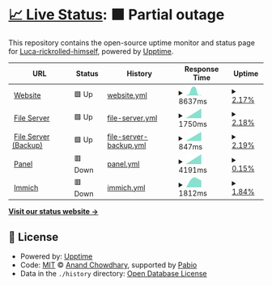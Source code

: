 # [📈 Live Status](https://status.lucariki.top): <!--live status--> **🟧 Partial outage**

This repository contains the open-source uptime monitor and status page for [Luca-rickrolled-himself](https://lucariki.top/), powered by [Upptime](https://github.com/upptime/upptime).

<!--start: status pages-->
<!-- This summary is generated by Upptime (https://github.com/upptime/upptime) -->
<!-- Do not edit this manually, your changes will be overwritten -->
<!-- prettier-ignore -->
| URL | Status | History | Response Time | Uptime |
| --- | ------ | ------- | ------------- | ------ |
| <img alt="" src="https://icons.duckduckgo.com/ip3/lucariki.top.ico" height="13"> [Website](https://lucariki.top) | 🟩 Up | [website.yml](https://github.com/LucaBarbaLata/uptime/commits/HEAD/history/website.yml) | <details><summary><img alt="Response time graph" src="./graphs/website/response-time-week.png" height="20"> 8637ms</summary><br><a href="https://status.lucariki.top/history/website"><img alt="Response time 8637" src="https://img.shields.io/endpoint?url=https%3A%2F%2Fraw.githubusercontent.com%2FLucaBarbaLata%2Fuptime%2FHEAD%2Fapi%2Fwebsite%2Fresponse-time.json"></a><br><a href="https://status.lucariki.top/history/website"><img alt="24-hour response time 5457" src="https://img.shields.io/endpoint?url=https%3A%2F%2Fraw.githubusercontent.com%2FLucaBarbaLata%2Fuptime%2FHEAD%2Fapi%2Fwebsite%2Fresponse-time-day.json"></a><br><a href="https://status.lucariki.top/history/website"><img alt="7-day response time 8637" src="https://img.shields.io/endpoint?url=https%3A%2F%2Fraw.githubusercontent.com%2FLucaBarbaLata%2Fuptime%2FHEAD%2Fapi%2Fwebsite%2Fresponse-time-week.json"></a><br><a href="https://status.lucariki.top/history/website"><img alt="30-day response time 8637" src="https://img.shields.io/endpoint?url=https%3A%2F%2Fraw.githubusercontent.com%2FLucaBarbaLata%2Fuptime%2FHEAD%2Fapi%2Fwebsite%2Fresponse-time-month.json"></a><br><a href="https://status.lucariki.top/history/website"><img alt="1-year response time 8637" src="https://img.shields.io/endpoint?url=https%3A%2F%2Fraw.githubusercontent.com%2FLucaBarbaLata%2Fuptime%2FHEAD%2Fapi%2Fwebsite%2Fresponse-time-year.json"></a></details> | <details><summary><a href="https://status.lucariki.top/history/website">2.17%</a></summary><a href="https://status.lucariki.top/history/website"><img alt="All-time uptime 2.17%" src="https://img.shields.io/endpoint?url=https%3A%2F%2Fraw.githubusercontent.com%2FLucaBarbaLata%2Fuptime%2FHEAD%2Fapi%2Fwebsite%2Fuptime.json"></a><br><a href="https://status.lucariki.top/history/website"><img alt="24-hour uptime 4.50%" src="https://img.shields.io/endpoint?url=https%3A%2F%2Fraw.githubusercontent.com%2FLucaBarbaLata%2Fuptime%2FHEAD%2Fapi%2Fwebsite%2Fuptime-day.json"></a><br><a href="https://status.lucariki.top/history/website"><img alt="7-day uptime 2.17%" src="https://img.shields.io/endpoint?url=https%3A%2F%2Fraw.githubusercontent.com%2FLucaBarbaLata%2Fuptime%2FHEAD%2Fapi%2Fwebsite%2Fuptime-week.json"></a><br><a href="https://status.lucariki.top/history/website"><img alt="30-day uptime 2.17%" src="https://img.shields.io/endpoint?url=https%3A%2F%2Fraw.githubusercontent.com%2FLucaBarbaLata%2Fuptime%2FHEAD%2Fapi%2Fwebsite%2Fuptime-month.json"></a><br><a href="https://status.lucariki.top/history/website"><img alt="1-year uptime 2.17%" src="https://img.shields.io/endpoint?url=https%3A%2F%2Fraw.githubusercontent.com%2FLucaBarbaLata%2Fuptime%2FHEAD%2Fapi%2Fwebsite%2Fuptime-year.json"></a></details>
| <img alt="" src="https://icons.duckduckgo.com/ip3/files.lucariki.top.ico" height="13"> [File Server](https://files.lucariki.top) | 🟩 Up | [file-server.yml](https://github.com/LucaBarbaLata/uptime/commits/HEAD/history/file-server.yml) | <details><summary><img alt="Response time graph" src="./graphs/file-server/response-time-week.png" height="20"> 1750ms</summary><br><a href="https://status.lucariki.top/history/file-server"><img alt="Response time 1750" src="https://img.shields.io/endpoint?url=https%3A%2F%2Fraw.githubusercontent.com%2FLucaBarbaLata%2Fuptime%2FHEAD%2Fapi%2Ffile-server%2Fresponse-time.json"></a><br><a href="https://status.lucariki.top/history/file-server"><img alt="24-hour response time 1882" src="https://img.shields.io/endpoint?url=https%3A%2F%2Fraw.githubusercontent.com%2FLucaBarbaLata%2Fuptime%2FHEAD%2Fapi%2Ffile-server%2Fresponse-time-day.json"></a><br><a href="https://status.lucariki.top/history/file-server"><img alt="7-day response time 1750" src="https://img.shields.io/endpoint?url=https%3A%2F%2Fraw.githubusercontent.com%2FLucaBarbaLata%2Fuptime%2FHEAD%2Fapi%2Ffile-server%2Fresponse-time-week.json"></a><br><a href="https://status.lucariki.top/history/file-server"><img alt="30-day response time 1750" src="https://img.shields.io/endpoint?url=https%3A%2F%2Fraw.githubusercontent.com%2FLucaBarbaLata%2Fuptime%2FHEAD%2Fapi%2Ffile-server%2Fresponse-time-month.json"></a><br><a href="https://status.lucariki.top/history/file-server"><img alt="1-year response time 1750" src="https://img.shields.io/endpoint?url=https%3A%2F%2Fraw.githubusercontent.com%2FLucaBarbaLata%2Fuptime%2FHEAD%2Fapi%2Ffile-server%2Fresponse-time-year.json"></a></details> | <details><summary><a href="https://status.lucariki.top/history/file-server">2.18%</a></summary><a href="https://status.lucariki.top/history/file-server"><img alt="All-time uptime 2.18%" src="https://img.shields.io/endpoint?url=https%3A%2F%2Fraw.githubusercontent.com%2FLucaBarbaLata%2Fuptime%2FHEAD%2Fapi%2Ffile-server%2Fuptime.json"></a><br><a href="https://status.lucariki.top/history/file-server"><img alt="24-hour uptime 4.53%" src="https://img.shields.io/endpoint?url=https%3A%2F%2Fraw.githubusercontent.com%2FLucaBarbaLata%2Fuptime%2FHEAD%2Fapi%2Ffile-server%2Fuptime-day.json"></a><br><a href="https://status.lucariki.top/history/file-server"><img alt="7-day uptime 2.18%" src="https://img.shields.io/endpoint?url=https%3A%2F%2Fraw.githubusercontent.com%2FLucaBarbaLata%2Fuptime%2FHEAD%2Fapi%2Ffile-server%2Fuptime-week.json"></a><br><a href="https://status.lucariki.top/history/file-server"><img alt="30-day uptime 2.18%" src="https://img.shields.io/endpoint?url=https%3A%2F%2Fraw.githubusercontent.com%2FLucaBarbaLata%2Fuptime%2FHEAD%2Fapi%2Ffile-server%2Fuptime-month.json"></a><br><a href="https://status.lucariki.top/history/file-server"><img alt="1-year uptime 2.18%" src="https://img.shields.io/endpoint?url=https%3A%2F%2Fraw.githubusercontent.com%2FLucaBarbaLata%2Fuptime%2FHEAD%2Fapi%2Ffile-server%2Fuptime-year.json"></a></details>
| <img alt="" src="https://icons.duckduckgo.com/ip3/lucariki.go.ro.ico" height="13"> [File Server (Backup)](https://lucariki.go.ro) | 🟩 Up | [file-server-backup.yml](https://github.com/LucaBarbaLata/uptime/commits/HEAD/history/file-server-backup.yml) | <details><summary><img alt="Response time graph" src="./graphs/file-server-backup/response-time-week.png" height="20"> 847ms</summary><br><a href="https://status.lucariki.top/history/file-server-backup"><img alt="Response time 847" src="https://img.shields.io/endpoint?url=https%3A%2F%2Fraw.githubusercontent.com%2FLucaBarbaLata%2Fuptime%2FHEAD%2Fapi%2Ffile-server-backup%2Fresponse-time.json"></a><br><a href="https://status.lucariki.top/history/file-server-backup"><img alt="24-hour response time 661" src="https://img.shields.io/endpoint?url=https%3A%2F%2Fraw.githubusercontent.com%2FLucaBarbaLata%2Fuptime%2FHEAD%2Fapi%2Ffile-server-backup%2Fresponse-time-day.json"></a><br><a href="https://status.lucariki.top/history/file-server-backup"><img alt="7-day response time 847" src="https://img.shields.io/endpoint?url=https%3A%2F%2Fraw.githubusercontent.com%2FLucaBarbaLata%2Fuptime%2FHEAD%2Fapi%2Ffile-server-backup%2Fresponse-time-week.json"></a><br><a href="https://status.lucariki.top/history/file-server-backup"><img alt="30-day response time 847" src="https://img.shields.io/endpoint?url=https%3A%2F%2Fraw.githubusercontent.com%2FLucaBarbaLata%2Fuptime%2FHEAD%2Fapi%2Ffile-server-backup%2Fresponse-time-month.json"></a><br><a href="https://status.lucariki.top/history/file-server-backup"><img alt="1-year response time 847" src="https://img.shields.io/endpoint?url=https%3A%2F%2Fraw.githubusercontent.com%2FLucaBarbaLata%2Fuptime%2FHEAD%2Fapi%2Ffile-server-backup%2Fresponse-time-year.json"></a></details> | <details><summary><a href="https://status.lucariki.top/history/file-server-backup">2.19%</a></summary><a href="https://status.lucariki.top/history/file-server-backup"><img alt="All-time uptime 2.19%" src="https://img.shields.io/endpoint?url=https%3A%2F%2Fraw.githubusercontent.com%2FLucaBarbaLata%2Fuptime%2FHEAD%2Fapi%2Ffile-server-backup%2Fuptime.json"></a><br><a href="https://status.lucariki.top/history/file-server-backup"><img alt="24-hour uptime 4.56%" src="https://img.shields.io/endpoint?url=https%3A%2F%2Fraw.githubusercontent.com%2FLucaBarbaLata%2Fuptime%2FHEAD%2Fapi%2Ffile-server-backup%2Fuptime-day.json"></a><br><a href="https://status.lucariki.top/history/file-server-backup"><img alt="7-day uptime 2.19%" src="https://img.shields.io/endpoint?url=https%3A%2F%2Fraw.githubusercontent.com%2FLucaBarbaLata%2Fuptime%2FHEAD%2Fapi%2Ffile-server-backup%2Fuptime-week.json"></a><br><a href="https://status.lucariki.top/history/file-server-backup"><img alt="30-day uptime 2.19%" src="https://img.shields.io/endpoint?url=https%3A%2F%2Fraw.githubusercontent.com%2FLucaBarbaLata%2Fuptime%2FHEAD%2Fapi%2Ffile-server-backup%2Fuptime-month.json"></a><br><a href="https://status.lucariki.top/history/file-server-backup"><img alt="1-year uptime 2.19%" src="https://img.shields.io/endpoint?url=https%3A%2F%2Fraw.githubusercontent.com%2FLucaBarbaLata%2Fuptime%2FHEAD%2Fapi%2Ffile-server-backup%2Fuptime-year.json"></a></details>
| <img alt="" src="https://icons.duckduckgo.com/ip3/panel.lucariki.top.ico" height="13"> [Panel](https://panel.lucariki.top) | 🟥 Down | [panel.yml](https://github.com/LucaBarbaLata/uptime/commits/HEAD/history/panel.yml) | <details><summary><img alt="Response time graph" src="./graphs/panel/response-time-week.png" height="20"> 4191ms</summary><br><a href="https://status.lucariki.top/history/panel"><img alt="Response time 4191" src="https://img.shields.io/endpoint?url=https%3A%2F%2Fraw.githubusercontent.com%2FLucaBarbaLata%2Fuptime%2FHEAD%2Fapi%2Fpanel%2Fresponse-time.json"></a><br><a href="https://status.lucariki.top/history/panel"><img alt="24-hour response time 3880" src="https://img.shields.io/endpoint?url=https%3A%2F%2Fraw.githubusercontent.com%2FLucaBarbaLata%2Fuptime%2FHEAD%2Fapi%2Fpanel%2Fresponse-time-day.json"></a><br><a href="https://status.lucariki.top/history/panel"><img alt="7-day response time 4191" src="https://img.shields.io/endpoint?url=https%3A%2F%2Fraw.githubusercontent.com%2FLucaBarbaLata%2Fuptime%2FHEAD%2Fapi%2Fpanel%2Fresponse-time-week.json"></a><br><a href="https://status.lucariki.top/history/panel"><img alt="30-day response time 4191" src="https://img.shields.io/endpoint?url=https%3A%2F%2Fraw.githubusercontent.com%2FLucaBarbaLata%2Fuptime%2FHEAD%2Fapi%2Fpanel%2Fresponse-time-month.json"></a><br><a href="https://status.lucariki.top/history/panel"><img alt="1-year response time 4191" src="https://img.shields.io/endpoint?url=https%3A%2F%2Fraw.githubusercontent.com%2FLucaBarbaLata%2Fuptime%2FHEAD%2Fapi%2Fpanel%2Fresponse-time-year.json"></a></details> | <details><summary><a href="https://status.lucariki.top/history/panel">0.15%</a></summary><a href="https://status.lucariki.top/history/panel"><img alt="All-time uptime 0.15%" src="https://img.shields.io/endpoint?url=https%3A%2F%2Fraw.githubusercontent.com%2FLucaBarbaLata%2Fuptime%2FHEAD%2Fapi%2Fpanel%2Fuptime.json"></a><br><a href="https://status.lucariki.top/history/panel"><img alt="24-hour uptime 0.77%" src="https://img.shields.io/endpoint?url=https%3A%2F%2Fraw.githubusercontent.com%2FLucaBarbaLata%2Fuptime%2FHEAD%2Fapi%2Fpanel%2Fuptime-day.json"></a><br><a href="https://status.lucariki.top/history/panel"><img alt="7-day uptime 0.15%" src="https://img.shields.io/endpoint?url=https%3A%2F%2Fraw.githubusercontent.com%2FLucaBarbaLata%2Fuptime%2FHEAD%2Fapi%2Fpanel%2Fuptime-week.json"></a><br><a href="https://status.lucariki.top/history/panel"><img alt="30-day uptime 0.15%" src="https://img.shields.io/endpoint?url=https%3A%2F%2Fraw.githubusercontent.com%2FLucaBarbaLata%2Fuptime%2FHEAD%2Fapi%2Fpanel%2Fuptime-month.json"></a><br><a href="https://status.lucariki.top/history/panel"><img alt="1-year uptime 0.15%" src="https://img.shields.io/endpoint?url=https%3A%2F%2Fraw.githubusercontent.com%2FLucaBarbaLata%2Fuptime%2FHEAD%2Fapi%2Fpanel%2Fuptime-year.json"></a></details>
| <img alt="" src="https://icons.duckduckgo.com/ip3/immich.lucariki.top.ico" height="13"> [Immich](https://immich.lucariki.top) | 🟥 Down | [immich.yml](https://github.com/LucaBarbaLata/uptime/commits/HEAD/history/immich.yml) | <details><summary><img alt="Response time graph" src="./graphs/immich/response-time-week.png" height="20"> 1812ms</summary><br><a href="https://status.lucariki.top/history/immich"><img alt="Response time 1812" src="https://img.shields.io/endpoint?url=https%3A%2F%2Fraw.githubusercontent.com%2FLucaBarbaLata%2Fuptime%2FHEAD%2Fapi%2Fimmich%2Fresponse-time.json"></a><br><a href="https://status.lucariki.top/history/immich"><img alt="24-hour response time 2142" src="https://img.shields.io/endpoint?url=https%3A%2F%2Fraw.githubusercontent.com%2FLucaBarbaLata%2Fuptime%2FHEAD%2Fapi%2Fimmich%2Fresponse-time-day.json"></a><br><a href="https://status.lucariki.top/history/immich"><img alt="7-day response time 1812" src="https://img.shields.io/endpoint?url=https%3A%2F%2Fraw.githubusercontent.com%2FLucaBarbaLata%2Fuptime%2FHEAD%2Fapi%2Fimmich%2Fresponse-time-week.json"></a><br><a href="https://status.lucariki.top/history/immich"><img alt="30-day response time 1812" src="https://img.shields.io/endpoint?url=https%3A%2F%2Fraw.githubusercontent.com%2FLucaBarbaLata%2Fuptime%2FHEAD%2Fapi%2Fimmich%2Fresponse-time-month.json"></a><br><a href="https://status.lucariki.top/history/immich"><img alt="1-year response time 1812" src="https://img.shields.io/endpoint?url=https%3A%2F%2Fraw.githubusercontent.com%2FLucaBarbaLata%2Fuptime%2FHEAD%2Fapi%2Fimmich%2Fresponse-time-year.json"></a></details> | <details><summary><a href="https://status.lucariki.top/history/immich">1.84%</a></summary><a href="https://status.lucariki.top/history/immich"><img alt="All-time uptime 1.84%" src="https://img.shields.io/endpoint?url=https%3A%2F%2Fraw.githubusercontent.com%2FLucaBarbaLata%2Fuptime%2FHEAD%2Fapi%2Fimmich%2Fuptime.json"></a><br><a href="https://status.lucariki.top/history/immich"><img alt="24-hour uptime 3.84%" src="https://img.shields.io/endpoint?url=https%3A%2F%2Fraw.githubusercontent.com%2FLucaBarbaLata%2Fuptime%2FHEAD%2Fapi%2Fimmich%2Fuptime-day.json"></a><br><a href="https://status.lucariki.top/history/immich"><img alt="7-day uptime 1.84%" src="https://img.shields.io/endpoint?url=https%3A%2F%2Fraw.githubusercontent.com%2FLucaBarbaLata%2Fuptime%2FHEAD%2Fapi%2Fimmich%2Fuptime-week.json"></a><br><a href="https://status.lucariki.top/history/immich"><img alt="30-day uptime 1.84%" src="https://img.shields.io/endpoint?url=https%3A%2F%2Fraw.githubusercontent.com%2FLucaBarbaLata%2Fuptime%2FHEAD%2Fapi%2Fimmich%2Fuptime-month.json"></a><br><a href="https://status.lucariki.top/history/immich"><img alt="1-year uptime 1.84%" src="https://img.shields.io/endpoint?url=https%3A%2F%2Fraw.githubusercontent.com%2FLucaBarbaLata%2Fuptime%2FHEAD%2Fapi%2Fimmich%2Fuptime-year.json"></a></details>

<!--end: status pages-->

[**Visit our status website →**](https://status.lucariki.top)

## 📄 License

- Powered by: [Upptime](https://github.com/upptime/upptime)
- Code: [MIT](./LICENSE) © [Anand Chowdhary](https://anandchowdhary.com), supported by [Pabio](https://pabio.com)
- Data in the `./history` directory: [Open Database License](https://opendatacommons.org/licenses/odbl/1-0/)

